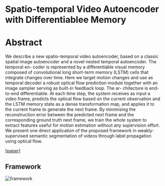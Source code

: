 # Spatio-temporal Video Autoencoder with Differentiablee Memory



# Abstract

We describe a new spatio-temporal video autoencoder, based on a classic spatial image autoencoder and a novel nested temporal autoencoder. The temporal en- coder is represented by a differentiable visual memory composed of convolutional long short-term memory (LSTM) cells that integrate changes over time. Here we target motion changes and use as temporal decoder a robust optical flow prediction module together with an image sampler serving as built-in feedback loop. The ar- chitecture is end-to-end differentiable. At each time step, the system receives as input a video frame, predicts the optical flow based on the current observation and the LSTM memory state as a dense transformation map, and applies it to the current frame to generate the next frame. By minimising the reconstruction error between the predicted next frame and the corresponding ground truth next frame, we train the whole system to extract features useful for motion estimation without any supervision effort. We present one direct application of the proposed framework in weakly-supervised semantic segmentation of videos through label propagation using optical flow.

[[paper]](http://de.arxiv.org/pdf/1511.06309) 



## Framework

![framework](https://github.com/antony0621/Videos-Publications-Collection/blob/master/pics/Spatio-temporalAE/framework.png)



